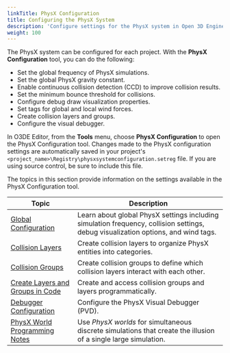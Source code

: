 ```yaml
---
linkTitle: PhysX Configuration
title: Configuring the PhysX System
description: 'Configure settings for the PhysX system in Open 3D Engine. '
weight: 100
---
```


The PhysX system can be configured for each project. With the **PhysX Configuration** tool, you can do the following:

* Set the global frequency of PhysX simulations.
* Set the global PhysX gravity constant.
* Enable continuous collision detection (CCD) to improve collision results.
* Set the minimum bounce threshold for collisions.
* Configure debug draw visualization properties.
* Set tags for global and local wind forces.
* Create collision layers and groups.
* Configure the visual debugger.

In O3DE Editor, from the **Tools** menu, choose **PhysX Configuration** to open the PhysX Configuration tool. Changes made to the PhysX configuration settings are automatically saved in your project's `<project_name>\Registry\physxsystemconfiguration.setreg` file. If you are using source control, be sure to include this file.

The topics in this section provide information on the settings available in the PhysX Configuration tool.

| Topic | Description |
| - | - |
| [Global Configuration](configuration-global) | Learn about global PhysX settings including simulation frequency, collision settings, debug visualization options, and wind tags. |
| [Collision Layers](configuration-collision-layers) | Create collision layers to organize PhysX entities into categories. |
| [Collision Groups](configuration-collision-groups) | Create collision groups to define which collision layers interact with each other. |
| [Create Layers and Groups in Code](configuration-collision-layer-and-group-programming) | Create and access collision groups and layers programmatically. |
| [Debugger Configuration](configuration-debugger) | Configure the PhysX Visual Debugger (PVD). |
| [PhysX World Programming Notes](configuration-physx-world-programming-notes) | Use *PhysX worlds* for simultaneous discrete simulations that create the illusion of a single large simulation. |

